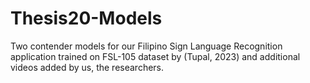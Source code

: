 # Thesis20-Models
Two contender models for our Filipino Sign Language Recognition application trained on FSL-105 dataset by (Tupal, 2023) and additional videos added by us, the researchers. 
